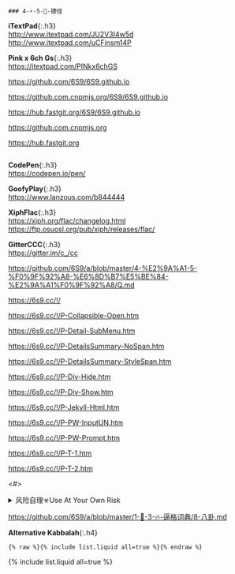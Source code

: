 ```note
### 4-⚡-5-💨-捷径
```
**iTextPad**{:.h3}<br>
<http://www.itextpad.com/JU2V3I4w5d>
<http://www.itextpad.com/uCFinsm14P>

**Pink x 6ch Gs**{:.h3}<br>
<https://itextpad.com/PINkx6chGS>

<https://github.com/6S9/6S9.github.io>

<https://github.com.cnpmjs.org/6S9/6S9.github.io>

<https://hub.fastgit.org/6S9/6S9.github.io>

<https://github.com.cnpmjs.org>

<https://hub.fastgit.org>

```tip
```

**CodePen**{:.h3}<br>
<https://codepen.io/pen/>

**GoofyPlay**{:.h3}<br>
<https://www.lanzous.com/b844444>

**XiphFlac**{:.h3}<br>
<https://xiph.org/flac/changelog.html>
<https://ftp.osuosl.org/pub/xiph/releases/flac/>

**GitterCCC**{:.h3}<br>
<https://gitter.im/c_/cc>

<https://github.com/6S9/a/blob/master/4-%E2%9A%A1-5-%F0%9F%92%A8-%E6%8D%B7%E5%BE%84-%E2%9A%A1%F0%9F%92%A8/Q.md>

<https://6s9.cc/!/>

<https://6s9.cc/!/P-Collapsible-Open.htm>

<https://6s9.cc/!/P-Detail-SubMenu.htm>

<https://6s9.cc/!/P-DetailsSummary-NoSpan.htm>

<https://6s9.cc/!/P-DetailsSummary-StyleSpan.htm>

<https://6s9.cc/!/P-Div-Hide.htm>

<https://6s9.cc/!/P-Div-Show.htm>

<https://6s9.cc/!/P-Jekyll-Html.htm>

<https://6s9.cc/!/P-PW-InputUN.htm>

<https://6s9.cc/!/P-PW-Prompt.htm>

<https://6s9.cc/!/P-T-1.htm>

<https://6s9.cc/!/P-T-2.htm>

<#>

<details>
	<summary>风险自理☣Use At Your Own Risk</summary>

517a
<a href="https://github.com/Alvin9999/new-pac/wiki/ss免费账号">A9</a>

</details>

<https://github.com/6S9/a/blob/master/1-🌈-3-🔥-逼格词典/8-八卦.md>

**Alternative Kabbalah**{:.h4}<br>

```
{% raw %}{% include list.liquid all=true %}{% endraw %}
```

{% include list.liquid all=true %}
